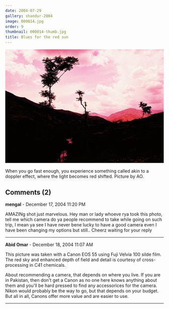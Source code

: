 ```yaml
---
date: 2004-07-29
gallery: shandur-2004
image: 000014.jpg
order: 9
thumbnail: 000014-thumb.jpg
title: Blues for the red sun
---
```


![Blues for the red sun](./000014.jpg)

When you go fast enough, you experience something called akin to a doppler effect, where the light becomes red shifted. Picture by AO.

<div id="comments">

## Comments (2)

**mengal** - December 17, 2004 11:20 PM

AMAZINg shot just marvelous. Hey man or lady whoeve rya took this photo, tell me which camera do ya people recommend to take while going on such trip, I mean ya see I have never bene lucky to have a good camera even I have been changing my options but still.. Cheerz waiting for your reply

---

**Abid Omar** - December 18, 2004 11:07 AM

This picture was taken with a Canon EOS 55 using Fuji Velvia 100 silde film. The red sky and enhanced depth of field and detail is courtesy of cross-processing in C41 chemicals.

About recommending a camera, that depends on where you live. If you are in Pakistan, then don't get a Canon as no one here knows anything about them and you'll be hard pressed to find any accessorices for the camera. Nikon would probably be the way to go, but that depends on your budget. But all in all, Canons offer more value and are easier to use.

---

</div>